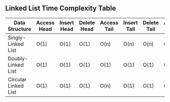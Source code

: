 ## Linked List Time Complexity Table

| Data Structure      | Access Head | Insert Head | Delete Head | Access Tail | Insert Tail | Delete Tail | Access Middle | Insert Middle | Delete Middle | Search Value |
|---------------------|-------------|-------------|-------------|-------------|-------------|-------------|---------------|---------------|---------------|--------------|
| Singly-Linked List  | O(1)        | O(1)        | O(1)        | O(n)        | O(n)        | O(n)        | O(n)          | O(n)          | O(n)          | O(n)         |
| Doubly-Linked List  | O(1)        | O(1)        | O(1)        | O(1)        | O(1)        | O(1)        | O(n)          | O(n)          | O(n)          | O(n)         |
| Circular Linked List| O(1)        | O(1)        | O(1)        | O(n)        | O(1)        | O(1)        | O(n)          | O(n)          | O(n)          | O(n)         |
